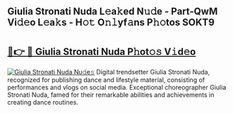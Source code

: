## Giulia Stronati Nuda L𝚎a𝚔ed N𝚞𝚍e - Part-QwM Vi𝚍𝚎o L𝚎a𝚔s - H𝚘𝚝 O𝚗𝚕yf𝚊ns P𝚑𝚘tos SOKT9

# <h2><a href="http://kf5evrs.oniu.top/?m=Giulia+Stronati+Nuda">🔗👉 🔴 Giulia Stronati Nuda P𝚑ot𝚘𝚜 V𝚒d𝚎o</a></h2>

[![Giulia Stronati Nuda Nu𝚍e𝚜](https://i.imgur.com/0qMVB7G.gif)](http://kf5evrs.oniu.top/?m=Giulia+Stronati+Nuda)
Digital trendsetter Giulia Stronati Nuda, recognized for publishing dance and lifestyle material, consisting of performances and vlogs on social media. Exceptional choreographer Giulia Stronati Nuda, famed for their remarkable abilities and achievements in creating dance routines.  
